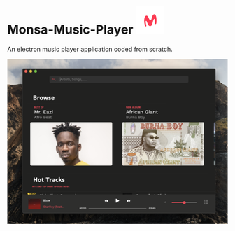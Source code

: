 
# Monsa-Music-Player ![alt text](monsa.iconset/icon_32x32@2x.png "Logo Title Text 1")
An electron music player application coded from scratch.



<img src="Monsa Screen Shot .png">
